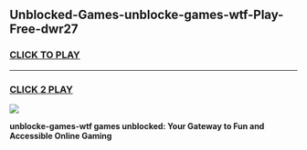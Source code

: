 
## Unblocked-Games-unblocke-games-wtf-Play-Free-dwr27
<h3>
<a href="https://premium76.site?title=unblocke-games-wtf&ref=10A">CLICK TO PLAY</a></h3>
<hr>

<h3>
<a href="https://premium76.site?title=unblocke-games-wtf&ref=10A">CLICK 2 PLAY</a>
  
</h3>

<a href="https://premium76.site?title=unblocke-games-wtf&ref=10A"><img src="https://clearcache.store/games.png"></a>


**unblocke-games-wtf games unblocked: Your Gateway to Fun and Accessible Online Gaming**
